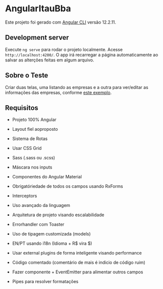 # AngularItauBba

Este projeto foi gerado com [Angular CLI](https://github.com/angular/angular-cli) versão 12.2.11.

## Development server

Execute `ng serve` para rodar o projeto localmente. Acesse `http://localhost:4200/`. O app irá recarregar a página automaticamente ao salvar as alterções feitas em algum arquivo.

## Sobre o Teste

Criar duas telas, uma listando as empresas e a outra para ver/editar as informações das empresas, conforme [este exemplo](https://bit.ly/2R0ygPR).

## Requisitos

- Projeto 100% Angular
- Layout fiel aoproposto
- Sistema de Rotas
- Usar CSS Grid
- Sass (.sass ou .scss)
- Máscara nos inputs
- Componentes do Angular Material
- Obrigatóriedade de todos os campos usando RxForms

- Interceptors
- Uso avançado da linguagem
- Arquitetura de projeto visando escalabilidade
- Errorhandler com Toaster
- Uso de tipagem customizada (models)
- EN/PT usando i18n (Idioma + R$ vira $)
- Usar external plugins de forma inteligente visando performance
- Código comentado (comentário de mais é indicio de código ruim)
- Fazer componente <app-cep> + EventEmitter para alimentar outros campos
- Pipes para resolver formatações
